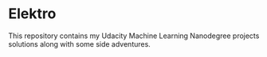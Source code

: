 Elektro
=======

This repository contains my Udacity Machine Learning Nanodegree projects solutions along with some side adventures.

